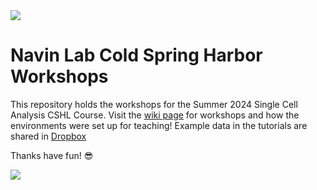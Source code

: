 <img src=https://www.cshl.edu/wp-content/uploads/2018/07/CSHL-Standard-display.png>

# Navin Lab Cold Spring Harbor Workshops

This repository holds the workshops for the Summer 2024 Single Cell Analysis CSHL Course. Visit the [wiki page](https://github.com/navinlabcode/CSHL_workshops/wiki) for workshops and how the environments were set up for teaching! Example data in the tutorials are shared in [Dropbox](https://www.dropbox.com/scl/fo/zevk1241bwzazxmdvldx8/AEM2SNU3h7P4r06nwjWL5Ss?rlkey=kmx607yvthl17l02dsdcnpzck&st=zfqhzxmp&dl=0)

Thanks have fun! 😎

<img src=https://navinlabcode.github.io/img/lablogo/lablogo.png>
